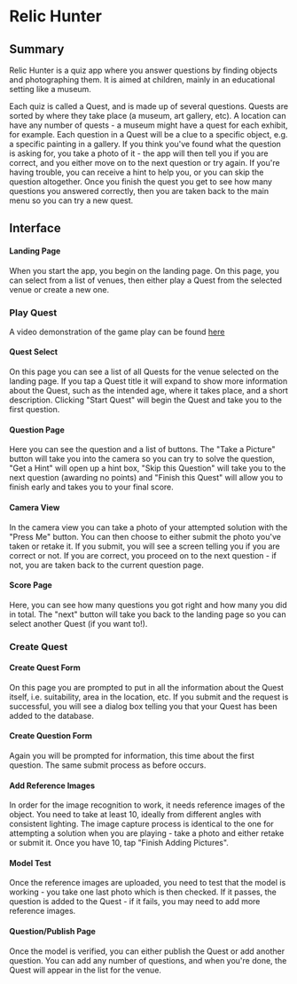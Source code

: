 # Relic Hunter 

## Summary
Relic Hunter is a quiz app where you answer questions by finding objects and photographing them. It is aimed at children, mainly in an educational setting like a museum. 

Each quiz is called a Quest, and is made up of several questions. Quests are sorted by where they take place (a museum, art gallery, etc). A location can have any number of quests - a museum might have a quest for each exhibit, for example. Each question in a Quest will be a clue to a specific object, e.g. a specific painting in a gallery. If you think you've found what the question is asking for, you take a photo of it - the app will then tell you if you are correct, and you either move on to the next question or try again. If you're having trouble, you can receive a hint to help you, or you can skip the question altogether. Once you finish the quest you get to see how many questions you answered correctly, then you are taken back to the main menu so you can try a new quest.

## Interface

#### Landing Page

When you start the app, you begin on the landing page. On this page, you can select from a list of venues, then either play a Quest from the selected venue or create a new one.

### Play Quest

A video demonstration of the game play can be found [here](https://www.youtube.com/watch?v=ODsk4HAC_m0)

#### Quest Select

On this page you can see a list of all Quests for the venue selected on the landing page. If you tap a Quest title it will expand to show more information about the Quest, such as the intended age, where it takes place, and a short description. Clicking "Start Quest" will begin the Quest and take you to the first question.

#### Question Page

Here you can see the question and a list of buttons. The "Take a Picture" button will take you into the camera so you can try to solve the question, "Get a Hint" will open up a hint box, "Skip this Question" will take you to the next question (awarding no points) and "Finish this Quest" will allow you to finish early and takes you to your final score.

#### Camera View

In the camera view you can take a photo of your attempted solution with the "Press Me" button. You can then choose to either submit the photo you've taken or retake it. If you submit, you will see a screen telling you if you are correct or not. If you are correct, you proceed on to the next question - if not, you are taken back to the current question page.

#### Score Page

Here, you can see how many questions you got right and how many you did in total. The "next" button will take you back to the landing page so you can select another Quest (if you want to!).

### Create Quest

#### Create Quest Form

On this page you are prompted to put in all the information about the Quest itself, i.e. suitability, area in the location, etc. If you submit and the request is successful, you will see a dialog box telling you that your Quest has been added to the database.

#### Create Question Form

Again you will be prompted for information, this time about the first question. The same submit process as before occurs.

#### Add Reference Images

In order for the image recognition to work, it needs reference images of the object. You need to take at least 10, ideally from different angles with consistent lighting. The image capture process is identical to the one for attempting a solution when you are playing - take a photo and either retake or submit it. Once you have 10, tap "Finish Adding Pictures".

#### Model Test

Once the reference images are uploaded, you need to test that the model is working - you take one last photo which is then checked. If it passes, the question is added to the Quest - if it fails, you may need to add more reference images.

#### Question/Publish Page

Once the model is verified, you can either publish the Quest or add another question. You can add any number of questions, and when you're done, the Quest will appear in the list for the venue.



